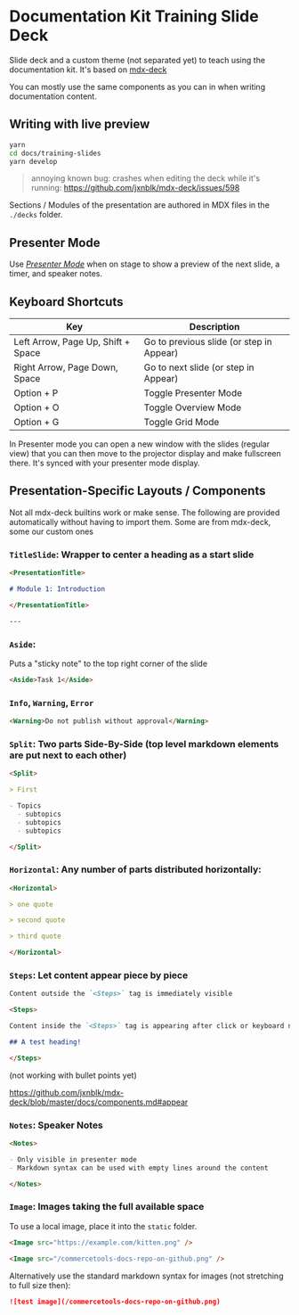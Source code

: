 # Documentation Kit Training Slide Deck

Slide deck and a custom theme (not separated yet) to teach using the documentation kit. It's based on [mdx-deck](https://github.com/jxnblk/mdx-deck/)

You can mostly use the same components as you can in when writing documentation content.

## Writing with live preview

```sh
yarn
cd docs/training-slides
yarn develop
```

> annoying known bug: crashes when editing the deck while it's running: https://github.com/jxnblk/mdx-deck/issues/598

Sections / Modules of the presentation are authored in MDX files in the `./decks` folder.

## Presenter Mode

Use [_Presenter Mode_](https://github.com/jxnblk/mdx-deck/blob/master/docs/presenting.md) when on stage to show a preview of the next slide, a timer, and speaker notes.

## Keyboard Shortcuts

| Key                                | Description                              |
| ---------------------------------- | ---------------------------------------- |
| Left Arrow, Page Up, Shift + Space | Go to previous slide (or step in Appear) |
| Right Arrow, Page Down, Space      | Go to next slide (or step in Appear)     |
| Option + P                         | Toggle Presenter Mode                    |
| Option + O                         | Toggle Overview Mode                     |
| Option + G                         | Toggle Grid Mode                         |

In Presenter mode you can open a new window with the slides (regular view) that you can then move to the projector display and make fullscreen there.
It's synced with your presenter mode display.

## Presentation-Specific Layouts / Components

Not all mdx-deck builtins work or make sense.
The following are provided automatically without having to import them.
Some are from mdx-deck, some our custom ones

### `TitleSlide`: Wrapper to center a heading as a start slide

```md
<PresentationTitle>

# Module 1: Introduction

</PresentationTitle>

---
```

### `Aside`:

Puts a "sticky note" to the top right corner of the slide

```md
<Aside>Task 1</Aside>
```

### `Info`, `Warning`, `Error`

```md
<Warning>Do not publish without approval</Warning>
```

### `Split`: Two parts Side-By-Side (top level markdown elements are put next to each other)

```md
<Split>

> First

- Topics
  - subtopics
  - subtopics
  - subtopics

</Split>
```

### `Horizontal`: Any number of parts distributed horizontally:

```md
<Horizontal>

> one quote

> second quote

> third quote

</Horizontal>
```

### `Steps`: Let content appear piece by piece

```md
Content outside the `<Steps>` tag is immediately visible

<Steps>

Content inside the `<Steps>` tag is appearing after click or keyboard navigation

## A test heading!

</Steps>
```

(not working with bullet points yet)

https://github.com/jxnblk/mdx-deck/blob/master/docs/components.md#appear

### `Notes`: Speaker Notes

```md
<Notes>

- Only visible in presenter mode
- Markdown syntax can be used with empty lines around the content

</Notes>
```

### `Image`: Images taking the full available space

To use a local image, place it into the `static` folder.

```md
<Image src="https://example.com/kitten.png" />

<Image src="/commercetools-docs-repo-on-github.png" />
```

Alternatively use the standard markdown syntax for images (not stretching to full size then):

```md
![test image](/commercetools-docs-repo-on-github.png)
```

